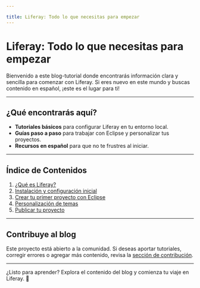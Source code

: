 ```yaml
---

title: Liferay: Todo lo que necesitas para empezar
---
```


# Liferay: Todo lo que necesitas para empezar

Bienvenido a este blog-tutorial donde encontrarás información clara y sencilla para comenzar con Liferay. Si eres nuevo en este mundo y buscas contenido en español, ¡este es el lugar para ti!

---

## ¿Qué encontrarás aquí?

- **Tutoriales básicos** para configurar Liferay en tu entorno local.
- **Guías paso a paso** para trabajar con Eclipse y personalizar tus proyectos.
- **Recursos en español** para que no te frustres al iniciar.

---

## Índice de Contenidos

1. [¿Qué es Liferay?](_posts/que-es-liferay.md)
2. [Instalación y configuración inicial](posts/instalacion-y-configuracion.md)
3. [Crear tu primer proyecto con Eclipse](posts/primer-proyecto-eclipse.md)
4. [Personalización de temas](posts/personalizacion-temas.md)
5. [Publicar tu proyecto](posts/publicar-proyecto.md)

---

## Contribuye al blog

Este proyecto está abierto a la comunidad. Si deseas aportar tutoriales, corregir errores o agregar más contenido, revisa la [sección de contribución](https://github.com/tu-repo/tu-blog#contribuir).

---

¿Listo para aprender? Explora el contenido del blog y comienza tu viaje en Liferay. 🚀
